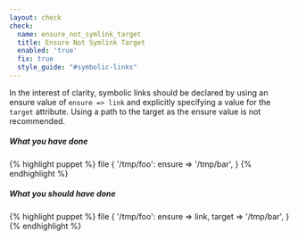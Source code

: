 ```yaml
---
layout: check
check:
  name: ensure_not_symlink_target
  title: Ensure Not Symlink Target
  enabled: 'true'
  fix: true
  style_guide: "#symbolic-links"
---
```

In the interest of clarity, symbolic links should be declared by using an
ensure value of `ensure => link` and explicitly specifying a value for the
`target` attribute. Using a path to the target as the ensure value is not
recommended.

##### What you have done
{% highlight puppet %}
file { '/tmp/foo':
  ensure => '/tmp/bar',
}
{% endhighlight %}

##### What you should have done
{% highlight puppet %}
file { '/tmp/foo':
  ensure => link,
  target => '/tmp/bar',
}
{% endhighlight %}

